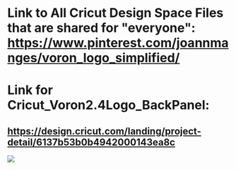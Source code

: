 # Link to All Cricut Design Space Files that are shared for "everyone": https://www.pinterest.com/joannmanges/voron_logo_simplified/

# Link for Cricut_Voron2.4Logo_BackPanel:
## https://design.cricut.com/landing/project-detail/6137b53b0b4942000143ea8c

<img src="https://github.com/GadgetAngel/Cricut_Voron_Logos/blob/main/images/Voron2.4_3Color.jpg?raw=true" />
